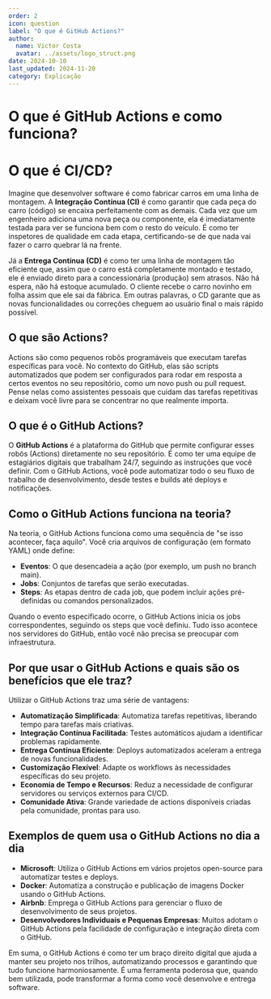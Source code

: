 ```yaml
---
order: 2
icon: question
label: "O que é GitHub Actions?"
author:
  name: Victor Costa
  avatar: ../assets/logo_struct.png
date: 2024-10-10
last_updated: 2024-11-20
category: Explicação
---
```


# **O que é GitHub Actions e como funciona?**

# O que é CI/CD?

Imagine que desenvolver software é como fabricar carros em uma linha de montagem. A **Integração Contínua (CI)** é como garantir que cada peça do carro (código) se encaixa perfeitamente com as demais. Cada vez que um engenheiro adiciona uma nova peça ou componente, ela é imediatamente testada para ver se funciona bem com o resto do veículo. É como ter inspetores de qualidade em cada etapa, certificando-se de que nada vai fazer o carro quebrar lá na frente.

Já a **Entrega Contínua (CD)** é como ter uma linha de montagem tão eficiente que, assim que o carro está completamente montado e testado, ele é enviado direto para a concessionária (produção) sem atrasos. Não há espera, não há estoque acumulado. O cliente recebe o carro novinho em folha assim que ele sai da fábrica. Em outras palavras, o CD garante que as novas funcionalidades ou correções cheguem ao usuário final o mais rápido possível.

## O que são Actions?

Actions são como pequenos robôs programáveis que executam tarefas específicas para você. No contexto do GitHub, elas são scripts automatizados que podem ser configurados para rodar em resposta a certos eventos no seu repositório, como um novo push ou pull request. Pense nelas como assistentes pessoais que cuidam das tarefas repetitivas e deixam você livre para se concentrar no que realmente importa.

## O que é o GitHub Actions?

O **GitHub Actions** é a plataforma do GitHub que permite configurar esses robôs (Actions) diretamente no seu repositório. É como ter uma equipe de estagiários digitais que trabalham 24/7, seguindo as instruções que você definir. Com o GitHub Actions, você pode automatizar todo o seu fluxo de trabalho de desenvolvimento, desde testes e builds até deploys e notificações.

## Como o GitHub Actions funciona na teoria?

Na teoria, o GitHub Actions funciona como uma sequência de "se isso acontecer, faça aquilo". Você cria arquivos de configuração (em formato YAML) onde define:

- **Eventos**: O que desencadeia a ação (por exemplo, um push no branch main).
- **Jobs**: Conjuntos de tarefas que serão executadas.
- **Steps**: As etapas dentro de cada job, que podem incluir ações pré-definidas ou comandos personalizados.

Quando o evento especificado ocorre, o GitHub Actions inicia os jobs correspondentes, seguindo os steps que você definiu. Tudo isso acontece nos servidores do GitHub, então você não precisa se preocupar com infraestrutura.

## Por que usar o GitHub Actions e quais são os benefícios que ele traz?

Utilizar o GitHub Actions traz uma série de vantagens:

- **Automatização Simplificada**: Automatiza tarefas repetitivas, liberando tempo para tarefas mais criativas.
- **Integração Contínua Facilitada**: Testes automáticos ajudam a identificar problemas rapidamente.
- **Entrega Contínua Eficiente**: Deploys automatizados aceleram a entrega de novas funcionalidades.
- **Customização Flexível**: Adapte os workflows às necessidades específicas do seu projeto.
- **Economia de Tempo e Recursos**: Reduz a necessidade de configurar servidores ou serviços externos para CI/CD.
- **Comunidade Ativa**: Grande variedade de actions disponíveis criadas pela comunidade, prontas para uso.

## Exemplos de quem usa o GitHub Actions no dia a dia

- **Microsoft**: Utiliza o GitHub Actions em vários projetos open-source para automatizar testes e deploys.
- **Docker**: Automatiza a construção e publicação de imagens Docker usando o GitHub Actions.
- **Airbnb**: Emprega o GitHub Actions para gerenciar o fluxo de desenvolvimento de seus projetos.
- **Desenvolvedores Individuais e Pequenas Empresas**: Muitos adotam o GitHub Actions pela facilidade de configuração e integração direta com o GitHub.

Em suma, o GitHub Actions é como ter um braço direito digital que ajuda a manter seu projeto nos trilhos, automatizando processos e garantindo que tudo funcione harmoniosamente. É uma ferramenta poderosa que, quando bem utilizada, pode transformar a forma como você desenvolve e entrega software.
